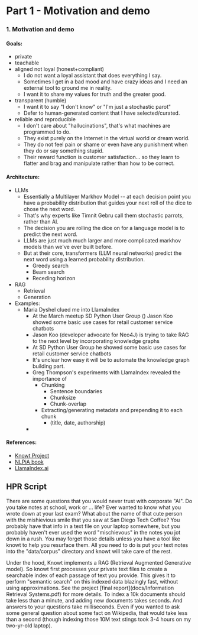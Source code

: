 # Part 1 - Motivation and demo

### 1. Motivation and demo

#### Goals:
- private
- teachable
- aligned not loyal (honest+compliant)
    - I do not want a loyal assistant that does everything I say.
    - Sometimes I get in a bad mood and have crazy ideas and I need an external tool to ground me in reality.
    - I want it to share my values for truth and the greater good.
- transparent (humble)
    - I want it to say "I don't know" or "I'm just a stochastic parot"
    - Defer to human-generated content that I have selected/curated.
- reliable and reproducible
    - I don't care about "hallucinations", that's what machines are programmed to do.
    - They exist purely on the Internet in the virtual world or dream world.
    - They do not feel pain or shame or even have any punishment when they do or say something stupid.
    - Their reward function is customer satisfaction... so they learn to flatter and brag and manipulate rather than how to be correct.

#### Architecture:
- LLMs
  - Essentially a Multilayer Markhov Model -- at each decision point you have a probability distribution that guides your next roll of the dice to chose the next word.
  - That's why experts like Timnit Gebru call them stochastic parrots, rather than AI.
  - The decision you are rolling the dice on for a language model is to predict the next word.
  - LLMs are just much much larger and more complicated markhov models than we've ever built before.
  - But at their core, transformers (LLM neural networks) predict the next word using a learned probability distribution.
    - Greedy search
    - Beam search
    - Receding horizon
- RAG
    - Retrieval
  - Generation
- Examples:
  - Maria Dyshel clued me into LlamaIndex 
    - At the March meetup SD Python User Group () Jason Koo  showed some basic use cases for retail customer service chatbots
    - Jason Koo (developer advocate for Neo4J) is trying to take RAG to the next level by incorporating knowledge graphs
    - At SD Python User Group he showed some basic use cases for retail customer service chatbots
    - It's unclear how easy it will be to automate the knowledge graph building part.
    - Greg Thompson's experiments with LlamaIndex revealed the importance of
      - Chunking
        - Sentence boundaries
        - Chunksize
        - Chunk-overlap
      - Extracting/generating metadata and prepending it to each chunk
        - (title, date, authorship)
    - 

#### References:
- [Knowt Project](https://gitlab.com/tangibleai/community/knowt)
- [NLPiA book](https://gitlab.com/hobs/nlpia-manuscript/)
- [LlamaIndex.ai](https://www.llamaindex.ai/)

## HPR Script

There are some questions that you would never trust with corporate "AI".
Do you take notes at school, work or ... life?
Ever wanted to know what you wrote down at your last exam?
What about the name of that cute person with the mishievious smile that you saw at San Diego Tech Coffee?
You probably have that info in a text file on your laptop somewhere, but you probably haven't ever used the word "mischievous" in the notes you jot down in a rush.
You may forget those details unless you have a tool like knowt to help you resurface them.
All you need to do is put your text notes into the "data/corpus" directory and knowt will take care of the rest.

Under the hood, Knowt implements a RAG (Retrieval Augmented Generative model).
So knowt first processes your private text files to create a searchable index of each passage of text you provide.
This gives it to perform "semantic search" on this indexed data blazingly fast, without using approximations.
See the project [final report](docs/Information Retrieval Systems.pdf) for more details.
To index a 10k documents should take less than a minute, and adding new documents takes seconds.
And answers to your questions take milliseconds.
Even if you wanted to ask some general question about some fact on Wikipedia, that would take less than a second (though indexing those 10M text stings took 3-4 hours on my two-yr-old laptop).
